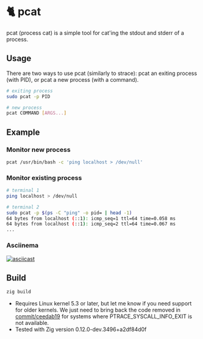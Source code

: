 # 🐈 pcat

pcat (process cat) is a simple tool for cat'ing the stdout and stderr of a process.

## Usage

There are two ways to use pcat (similarly to strace): pcat an exiting process (with PID), or pcat a new process (with a command).

```bash
# exiting process
sudo pcat -p PID

# new process
pcat COMMAND [ARGS...]
```

## Example

### Monitor new process

```bash
pcat /usr/bin/bash -c 'ping localhost > /dev/null'
```

### Monitor existing process

```bash
# terminal 1
ping localhost > /dev/null
```

```bash
# terminal 2
sudo pcat -p $(ps -C "ping" -o pid= | head -1)
64 bytes from localhost (::1): icmp_seq=1 ttl=64 time=0.058 ms
64 bytes from localhost (::1): icmp_seq=2 ttl=64 time=0.067 ms
...
```

### Asciinema

[![asciicast](https://asciinema.org/a/AnISVmtu2NVEs8ssFqQ8XVYEo.svg)](https://asciinema.org/a/AnISVmtu2NVEs8ssFqQ8XVYEo)

## Build

```bash
zig build
```

* Requires Linux kernel 5.3 or later, but let me know if you need support for older kernels. We just need to bring back the code removed in [commit/ceedab19](https://github.com/siadat/pcat/commit/ceedab194d6beddb7f01d3f6039261c3ec88db77?diff=split&w=1) for systems where PTRACE_SYSCALL_INFO_EXIT is not available.
* Tested with Zig version 0.12.0-dev.3496+a2df84d0f

